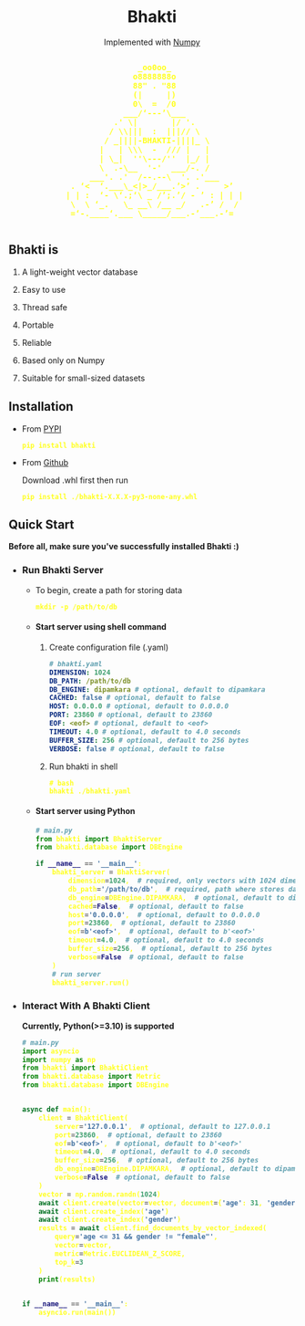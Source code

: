 <h1 align="center">
Bhakti
</h1>

<style>
  pre {
    white-space: pre;
    font-weight: 600;
    width: auto;
    height: auto;
    text-align: left;
    color: rgb(255, 255, 30);
  }
  .container {
    display: flex;
    flex-direction: column;
    justify-content: center;
    align-items: center;
  }
</style>

<p align="center">
Implemented with <a href="https://github.com/numpy/numpy">Numpy</a>
</p>

<div class='container'>
<pre>
                _oo0oo_ 
               o8888888o 
               88" . "88 
               (|     |) 
               0\  =  /0 
             ___/‘---’\___ 
           .' \|       |/ '. 
          / \\|||  :  |||// \  
         / _||||-BHAKTI-||||_ \ 
        |   | \\\  -  /// |   | 
        | \_|  ''\---/''  |_/ | 
        \  .-\__  '-'  ___/-. / 
      ___'. .'  /--.--\  '. .'___ 
  . ‘<  ‘.___\_<|>_/___.’>’ .     >’ 
 | | :  ‘- \‘.;‘\ _ /’;.’/ - ’ : | | |
  \  \ ‘_.   \_ __\ /__ _/   .-’ /  / 
  =‘-.____‘.___ \_____/___.-’___.-’= 
</pre>
</div>

## Bhakti is

  1. A light-weight vector database

  2. Easy to use

  3. Thread safe

  4. Portable

  5. Reliable

  6. Based only on Numpy

  7. Suitable for small-sized datasets

## Installation

- From [PYPI](https://pypi.org/project/bhakti/)

    ```shell
    pip install bhakti
    ```

- From [Github](https://github.com/vortezwohl/bhakti/releases)

    Download .whl first then run

    ```shell
    pip install ./bhakti-X.X.X-py3-none-any.whl
    ```

## Quick Start

**Before all, make sure you've successfully installed Bhakti :)**

- ### Run Bhakti Server

  - To begin, create a path for storing data

    ```shell
    mkdir -p /path/to/db
    ```
  
  - #### **Start server using shell command**

    1. Create configuration file (.yaml)

        ```yaml
        # bhakti.yaml
        DIMENSION: 1024
        DB_PATH: /path/to/db
        DB_ENGINE: dipamkara # optional, default to dipamkara
        CACHED: false # optional, default to false
        HOST: 0.0.0.0 # optional, default to 0.0.0.0
        PORT: 23860 # optional, default to 23860
        EOF: <eof> # optional, default to <eof>
        TIMEOUT: 4.0 # optional, default to 4.0 seconds
        BUFFER_SIZE: 256 # optional, default to 256 bytes
        VERBOSE: false # optional, default to false
        ```

    2. Run bhakti in shell

        ```shell
        # bash
        bhakti ./bhakti.yaml
        ```
    
  - #### Start server using Python

      ```python
      # main.py
      from bhakti import BhaktiServer
      from bhakti.database import DBEngine

      if __name__ == '__main__':
          bhakti_server = BhaktiServer(
              dimension=1024,  # required, only vectors with 1024 dimensions are acceptable
              db_path='/path/to/db',  # required, path where stores data, portable
              db_engine=DBEngine.DIPAMKARA,  # optional, default to dipamkara
              cached=False,  # optional, default to false
              host='0.0.0.0',  # optional, default to 0.0.0.0
              port=23860,  # optional, default to 23860
              eof=b'<eof>',  # optional, default to b'<eof>'
              timeout=4.0,  # optional, default to 4.0 seconds
              buffer_size=256,  # optional, default to 256 bytes
              verbose=False  # optional, default to false
          )
          # run server
          bhakti_server.run()
      ```

- ### Interact With A Bhakti Client

  **Currently, Python(>=3.10) is supported**

  ```python
  # main.py
  import asyncio
  import numpy as np
  from bhakti import BhaktiClient
  from bhakti.database import Metric
  from bhakti.database import DBEngine


  async def main():
      client = BhaktiClient(
          server='127.0.0.1',  # optional, default to 127.0.0.1
          port=23860,  # optional, default to 23860
          eof=b'<eof>',  # optional, default to b'<eof>'
          timeout=4.0,  # optional, default to 4.0 seconds
          buffer_size=256,  # optional, default to 256 bytes
          db_engine=DBEngine.DIPAMKARA,  # optional, default to dipamkara
          verbose=False  # optional, default to false
      )
      vector = np.random.randn(1024)
      await client.create(vector=vector, document={'age': 31, 'gender': 'male'})
      await client.create_index('age')
      await client.create_index('gender')
      results = await client.find_documents_by_vector_indexed(
          query='age <= 31 && gender != "female"', 
          vector=vector,
          metric=Metric.EUCLIDEAN_Z_SCORE, 
          top_k=3
      )
      print(results)
      

  if __name__ == '__main__':
      asyncio.run(main())
  ```

